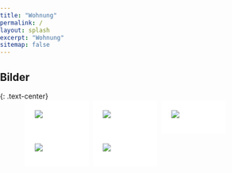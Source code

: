 ```yaml
---
title: "Wohnung"
permalink: /
layout: splash
excerpt: "Wohnung"
sitemap: false
---
```

<style>
body{
  margin: 0;
  padding: 0;
}

 .box1, .box2, .box3 {
     float: left;
     width: 32%;
     margin-right: 2%;
     padding: 20px;
     background: #FFFFFF;
     box-sizing: border-box;
}

.box3 {
     margin-right: 0;
}
</style>

<h2>Bilder</h2>
{: .text-center}

<div style="margin-left:10%; margin-right:10%; text-align: justify">
  <div class="box1"><img src="https://johtobi.github.io/screenshot.png"><br><p style="font-size:80%"></p></div>
  <div class="box2"><img src="https://johtobi.github.io/screenshot.png"><br><p style="font-size:80%"></p></div>
  <div class="box3"><img src="https://johtobi.github.io/screenshot.png"><br><p style="font-size:80%"></p></div>
</div>
<br>
<div style="margin-left:10%; margin-right:10%; text-align: justify">
  <div class="box1"><img src="https://johtobi.github.io/images/screenshot.png"><br><p style="font-size:80%"></p></div>
  <div class="box2"><img src="https://johtobi.github.io/images/screenshot.png"><br><p style="font-size:80%"></p></div>
  <!-- <div class="box3"><img src="https://johtobi.github.io/images/placeholder-male.jpg"><br><p style="font-size:80%">Max Mustermann</p></div> -->
</div>
